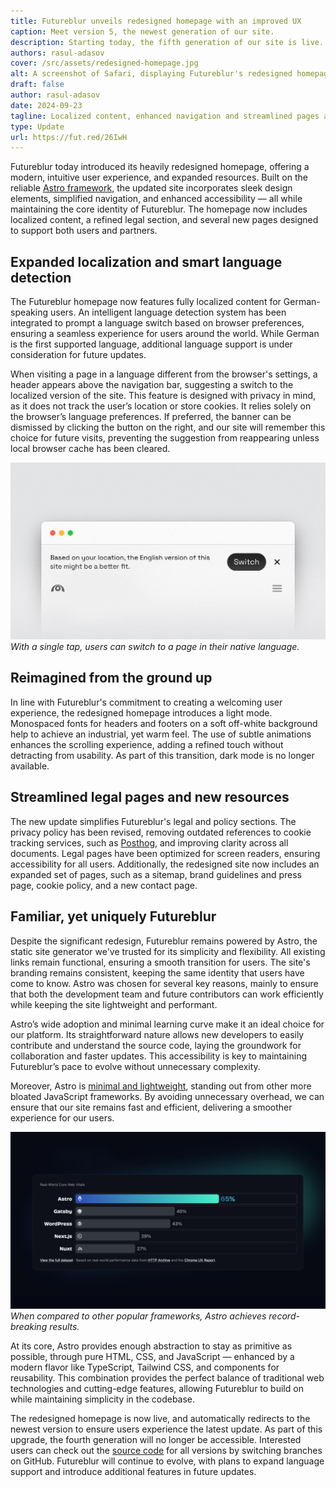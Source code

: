 ```yaml
---
title: Futureblur unveils redesigned homepage with an improved UX
caption: Meet version 5, the newest generation of our site.
description: Starting today, the fifth generation of our site is live. And it's here to stay.
authors: rasul-adasov
cover: /src/assets/redesigned-homepage.jpg
alt: A screenshot of Safari, displaying Futureblur's redesigned homepage.
draft: false
author: rasul-adasov
date: 2024-09-23
tagline: Localized content, enhanced navigation and streamlined pages are now here.
type: Update
url: https://fut.red/26IwH
---
```


Futureblur today introduced its heavily redesigned homepage, offering a modern, intuitive user experience, and expanded resources. Built on the reliable [Astro framework](https://astro.build), the updated site incorporates sleek design elements, simplified navigation, and enhanced accessibility — all while maintaining the core identity of Futureblur. The homepage now includes localized content, a refined legal section, and several new pages designed to support both users and partners.

## Expanded localization and smart language detection  
The Futureblur homepage now features fully localized content for German-speaking users. An intelligent language detection system has been integrated to prompt a language switch based on browser preferences, ensuring a seamless experience for users around the world. While German is the first supported language, additional language support is under consideration for future updates.

When visiting a page in a language different from the browser's settings, a header appears above the navigation bar, suggesting a switch to the localized version of the site. This feature is designed with privacy in mind, as it does not track the user’s location or store cookies. It relies solely on the browser’s language preferences. If preferred, the banner can be dismissed by clicking the button on the right, and our site will remember this choice for future visits, preventing the suggestion from reappearing unless local browser cache has been cleared.

![The smart language detection feature showing a banner to prompt the user to switch to a localized version of the current page.](src/assets/smart-language-detection.jpg)
*With a single tap, users can switch to a page in their native language.*
## Reimagined from the ground up
In line with Futureblur's commitment to creating a welcoming user experience, the redesigned homepage introduces a light mode. Monospaced fonts for headers and footers on a soft off-white background help to achieve an industrial, yet warm feel. The use of subtle animations enhances the scrolling experience, adding a refined touch without detracting from usability. As part of this transition, dark mode is no longer available.

## Streamlined legal pages and new resources  
The new update simplifies Futureblur's legal and policy sections. The privacy policy has been revised, removing outdated references to cookie tracking services, such as [Posthog](https://posthog.com/), and improving clarity across all documents. Legal pages have been optimized for screen readers, ensuring accessibility for all users. Additionally, the redesigned site now includes an expanded set of pages, such as a sitemap, brand guidelines and press page, cookie policy, and a new contact page.

## Familiar, yet uniquely Futureblur

Despite the significant redesign, Futureblur remains powered by Astro, the static site generator we've trusted for its simplicity and flexibility. All existing links remain functional, ensuring a smooth transition for users. The site's branding remains consistent, keeping the same identity that users have come to know. Astro was chosen for several key reasons, mainly to ensure that both the development team and future contributors can work efficiently while keeping the site lightweight and performant.

Astro’s wide adoption and minimal learning curve make it an ideal choice for our platform. Its straightforward nature allows new developers to easily contribute and understand the source code, laying the groundwork for collaboration and faster updates. This accessibility is key to maintaining Futureblur’s pace to evolve without unnecessary complexity.

Moreover, Astro is [minimal and lightweight](https://docs.astro.build/en/basics/astro-components/), standing out from other more bloated JavaScript frameworks. By avoiding unnecessary overhead, we can ensure that our site remains fast and efficient, delivering a smoother experience for our users.

![A chart titled "Real-World Core Web Vitals" comparing Astro to other popular JS frameworks, where Astro achieves a top score.](src/assets/astro-performance-comparison.jpg)
*When compared to other popular frameworks, Astro achieves record-breaking results.*

At its core, Astro provides enough abstraction to stay as primitive as possible, through pure HTML, CSS, and JavaScript — enhanced by a modern flavor like TypeScript, Tailwind CSS, and components for reusability. This combination provides the perfect balance of traditional web technologies and cutting-edge features, allowing Futureblur to build on while maintaining simplicity in the codebase.

The redesigned homepage is now live, and automatically redirects to the newest version to ensure users experience the latest update. As part of this upgrade, the fourth generation will no longer be accessible. Interested users can check out the [source code](https://github.com/Futureblur/web) for all versions by switching branches on GitHub. Futureblur will continue to evolve, with plans to expand language support and introduce additional features in future updates.

